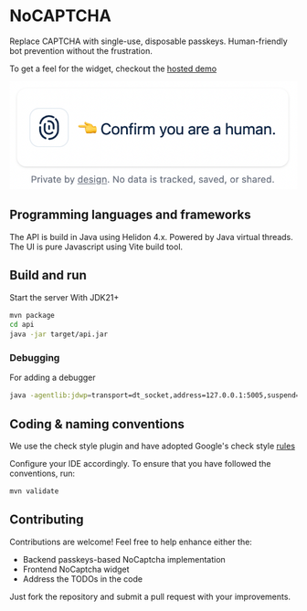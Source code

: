# NoCAPTCHA

Replace CAPTCHA with single-use, disposable passkeys. Human-friendly bot prevention without the frustration.

To get a feel for the widget, checkout the [hosted demo](https://demo.singlr.ai/nocaptcha/)

![NoCaptcha](./nocaptcha.png)

## Programming languages and frameworks
The API is build in Java using Helidon 4.x. Powered by Java virtual threads. The UI is pure Javascript using Vite build tool.

## Build and run
Start the server With JDK21+
```bash
mvn package
cd api
java -jar target/api.jar
```

### Debugging

For adding a debugger
```bash
java -agentlib:jdwp=transport=dt_socket,address=127.0.0.1:5005,suspend=n,server=y -jar target/api.jar
```

## Coding & naming conventions
We use the check style plugin and have adopted Google's check style [rules](https://github.com/checkstyle/checkstyle/blob/master/src/main/resources/google_checks.xml)

Configure your IDE accordingly. To ensure that you have followed the conventions, run:
```bash
mvn validate
```

## Contributing

Contributions are welcome! Feel free to help enhance either the:
- Backend passkeys-based NoCaptcha implementation
- Frontend NoCaptcha widget
- Address the TODOs in the code

Just fork the repository and submit a pull request with your improvements.